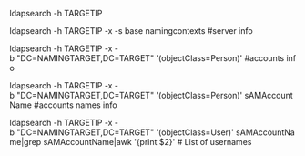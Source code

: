 ldapsearch -h TARGETIP  
  
ldapsearch -h TARGETIP -x -s base namingcontexts #server info  
  
ldapsearch -h TARGETIP -x -b "DC=NAMINGTARGET,DC=TARGET" '(objectClass=Person)' #accounts info  
  
ldapsearch -h TARGETIP -x -b "DC=NAMINGTARGET,DC=TARGET" '(objectClass=Person)' sAMAccountName #accounts names info  
  
ldapsearch -h TARGETIP -x -b "DC=NAMINGTARGET,DC=TARGET" '(objectClass=User)' sAMAccountName|grep sAMAccountName|awk '{print $2}' # List of usernames